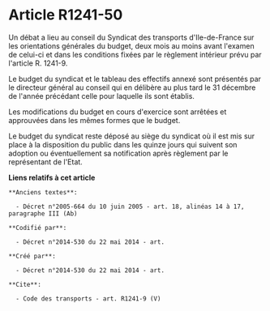 # Article R1241-50

Un débat a lieu au conseil du Syndicat des transports d'Ile-de-France sur les orientations générales du budget, deux mois au
moins avant l'examen de celui-ci et dans les conditions fixées par le règlement intérieur prévu par l'article R. 1241-9.

Le budget du syndicat et le tableau des effectifs annexé sont présentés par le directeur général au conseil qui en délibère
au plus tard le 31 décembre de l'année précédant celle pour laquelle ils sont établis. 

Les modifications du budget en cours d'exercice sont arrêtées et approuvées dans les mêmes formes que le budget. 

Le budget du syndicat reste déposé au siège du syndicat où il est mis sur place à la disposition du public dans les quinze
jours qui suivent son adoption ou éventuellement sa notification après règlement par le représentant de l'Etat.

**Liens relatifs à cet article**

	**Anciens textes**:

	  - Décret n°2005-664 du 10 juin 2005 - art. 18, alinéas 14 à 17, paragraphe III (Ab)

	**Codifié par**:

	  - Décret n°2014-530 du 22 mai 2014 - art.

	**Créé par**:

	  - Décret n°2014-530 du 22 mai 2014 - art.

	**Cite**:

	  - Code des transports - art. R1241-9 (V)
